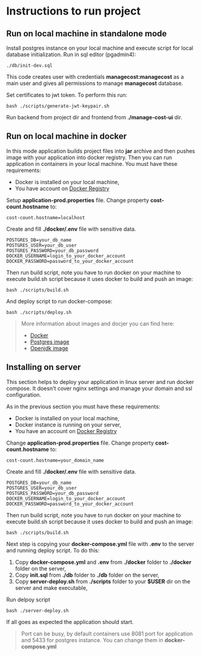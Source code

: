 Instructions to run project
===========================

Run on local machine in standalone mode
---------------------------------------

Install postgres instance on your local machine and execute script for local database initialization.
Run in sql editor (pgadmin4):

    ./db/init-dev.sql

This code creates user with credentials **managecost:managecost** as a main user and gives all permissions to manage
**managecost** database.

Set certificates to jwt token. To perform this run:

    bash ./scripts/generate-jwt-keypair.sh

Run backend from project dir and frontend from **./manage-cost-ui** dir.

Run on local machine in docker
------------------------------

In this mode application builds project files into **jar** archive and then pushes image with your application into
docker registry. Then you can run application in containers in your local machine. You must have these requirements:

- Docker is installed on your local machine,
- You have account on [Docker Registry](https://hub.docker.com/)

Setup **application-prod.properties** file. Change property **cost-count.hostname** to: 

    cost-count.hostname=localhost

Create and fill **./docker/.env** file with sensitive data.

    POSTGRES_DB=your_db_name
    POSTGRES_USER=your_db_user
    POSTGRES_PASSWORD=your_db_password
    DOCKER_USERNAME=login_to_your_docker_account
    DOCKER_PASSWORD=password_to_your_docker_account

Then run build script, note you have to run docker on your machine to execute build.sh script because it uses docker
to build and push an image:

    bash ./scripts/build.sh

And deploy script to run docker-compose:

    bash ./scripts/deploy.sh

> More information about images and docjer you can find here:
> - [Docker](https://docs.docker.com/)
> - [Postgres image](https://hub.docker.com/_/postgres)
> - [Openjdk image](https://hub.docker.com/_/openjdk)

Installing on server
--------------------

This section helps to deploy your application in linux server and run docker compose. 
It doesn't cover nginx settings and manage your domain and ssl configuration.

As in the previous section you must have these requirements:

- Docker is installed on your local machine,
- Docker instance is running on your server,
- You have an account on [Docker Registry](https://hub.docker.com/)

Change **application-prod.properties** file. Change property **cost-count.hostname** to:

    cost-count.hostname=your_domain_name

Create and fill **./docker/.env** file with sensitive data.

    POSTGRES_DB=your_db_name
    POSTGRES_USER=your_db_user
    POSTGRES_PASSWORD=your_db_password
    DOCKER_USERNAME=login_to_your_docker_account
    DOCKER_PASSWORD=password_to_your_docker_account

Then run build script, note you have to run docker on your machine to execute build.sh script because it uses docker
to build and push an image:

    bash ./scripts/build.sh

Next step is copying your **docker-compose.yml** file with **.env** to the server and running deploy script. To do this:

1. Copy **docker-compose.yml** and **.env** from **./docker** folder to **./docker** folder on the server,
2. Copy **init.sql** from **./db** folder to **./db** folder on the server,
3. Copy **server-deploy.sh** from **./scripts** folder to your **$USER** dir on the server and make executable,

Run delpoy script

    bash ./server-deploy.sh

If all goes as expected the application should start.

> Port can be busy, by default containers use 8081 port for application and 5433 for postgres instance. 
> You can change them in **docker-compose.yml**
